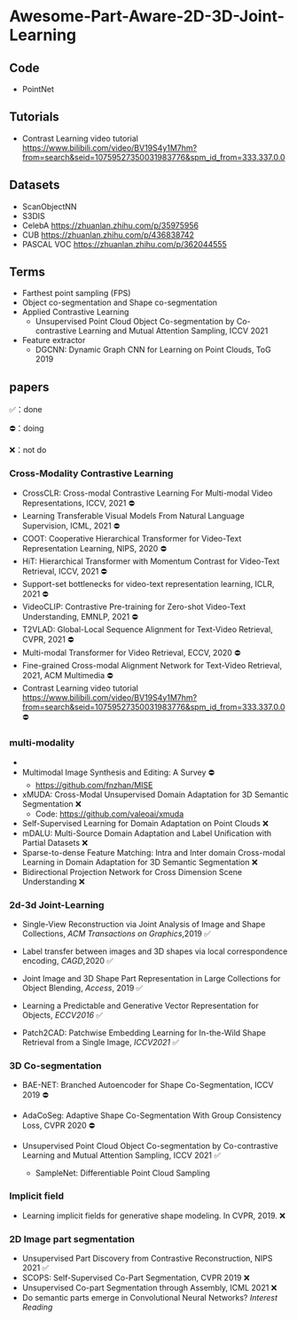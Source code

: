 # Awesome-Part-Aware-2D-3D-Joint-Learning

## Code
* PointNet

## Tutorials

* Contrast Learning video tutorial https://www.bilibili.com/video/BV19S4y1M7hm?from=search&seid=10759527350031983776&spm_id_from=333.337.0.0  

## Datasets

* ScanObjectNN 
* S3DIS
* CelebA https://zhuanlan.zhihu.com/p/35975956
* CUB https://zhuanlan.zhihu.com/p/436838742
* PASCAL VOC https://zhuanlan.zhihu.com/p/362044555

## Terms

* Farthest point sampling (FPS)
* Object co-segmentation and Shape co-segmentation
* Applied Contrastive Learning
  * Unsupervised Point Cloud Object Co-segmentation by Co-contrastive Learning and Mutual Attention Sampling, ICCV 2021 
* Feature extractor
  * DGCNN: Dynamic Graph CNN for Learning on Point Clouds, ToG 2019

## papers

✅：done

⛔️：doing

❌：not do

### Cross-Modality Contrastive Learning
* CrossCLR: Cross-modal Contrastive Learning For Multi-modal Video Representations, ICCV, 2021 ⛔️
* Learning Transferable Visual Models From Natural Language Supervision, ICML, 2021 ⛔️
* COOT: Cooperative Hierarchical Transformer for Video-Text Representation Learning, NIPS, 2020 ⛔️
* HiT: Hierarchical Transformer with Momentum Contrast for Video-Text Retrieval, ICCV, 2021 ⛔️
* Support-set bottlenecks for video-text representation learning, ICLR, 2021 ⛔️
* VideoCLIP: Contrastive Pre-training for Zero-shot Video-Text Understanding, EMNLP, 2021 ⛔️
* T2VLAD: Global-Local Sequence Alignment for Text-Video Retrieval, CVPR, 2021 ⛔️
* Multi-modal Transformer for Video Retrieval, ECCV, 2020 ⛔️
* Fine-grained Cross-modal Alignment Network for Text-Video Retrieval, 2021, ACM Multimedia ⛔️
* Contrast Learning video tutorial https://www.bilibili.com/video/BV19S4y1M7hm?from=search&seid=10759527350031983776&spm_id_from=333.337.0.0 ⛔️

### multi-modality
* 
* Multimodal Image Synthesis and Editing: A Survey ⛔️
  * https://github.com/fnzhan/MISE  
* xMUDA: Cross-Modal Unsupervised Domain Adaptation for 3D Semantic Segmentation ❌
  * Code: https://github.com/valeoai/xmuda
* Self-Supervised Learning for Domain Adaptation on Point Clouds ❌
* mDALU: Multi-Source Domain Adaptation and Label Unification with Partial Datasets ❌
* Sparse-to-dense Feature Matching: Intra and Inter domain Cross-modal Learning in Domain Adaptation for 3D Semantic Segmentation ❌
* Bidirectional Projection Network for Cross Dimension Scene Understanding ❌



### 2d-3d Joint-Learning

* Single-View Reconstruction via Joint Analysis of Image and Shape Collections, *ACM Transactions on Graphics*,2019 ✅

* Label transfer between images and 3D shapes via local correspondence encoding, *CAGD*,2020 ✅

* Joint Image and 3D Shape Part Representation in Large Collections for Object Blending, *Access*, 2019 ✅

* Learning a Predictable and Generative Vector Representation for Objects, *ECCV2016* ✅

* Patch2CAD: Patchwise Embedding Learning for In-the-Wild Shape Retrieval from a Single Image, *ICCV2021* ✅

### 3D Co-segmentation

* BAE-NET: Branched Autoencoder for Shape Co-Segmentation, ICCV 2019 ⛔️
* AdaCoSeg: Adaptive Shape Co-Segmentation With Group Consistency Loss, CVPR 2020 ⛔️

* Unsupervised Point Cloud Object Co-segmentation by Co-contrastive Learning and Mutual Attention Sampling, ICCV 2021 ✅
  * SampleNet: Differentiable Point Cloud Sampling



### Implicit field

* Learning implicit fields for generative shape modeling. In CVPR, 2019. ❌

### 2D Image part segmentation

* Unsupervised Part Discovery from Contrastive Reconstruction, NIPS 2021 ✅
* SCOPS: Self-Supervised Co-Part Segmentation, CVPR 2019 ❌
* Unsupervised Co-part Segmentation through Assembly, ICML 2021 ❌
* Do semantic parts emerge in Convolutional Neural Networks? _Interest Reading_



